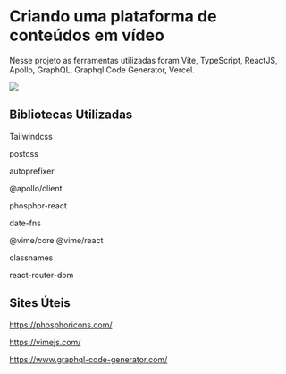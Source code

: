 # Criando uma plataforma de conteúdos em vídeo 

Nesse projeto as ferramentas utilizadas foram Vite, TypeScript, ReactJS, Apollo, GraphQL, Graphql Code Generator, Vercel.

<p>
  <img src="./.github/igniteLab.png" />
</p>

## Bibliotecas Utilizadas
Tailwindcss

postcss

autoprefixer

@apollo/client

phosphor-react

date-fns

@vime/core @vime/react 

classnames

react-router-dom

## Sites Úteis
https://phosphoricons.com/

https://vimejs.com/

https://www.graphql-code-generator.com/



